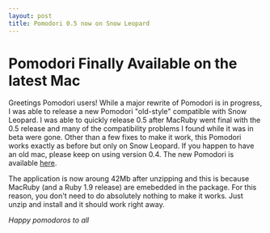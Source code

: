 ```yaml
---
layout: post
title: Pomodori 0.5 now on Snow Leopard
---
```


Pomodori Finally Available on the latest Mac
============================================
Greetings Pomodori users! While a major rewrite of Pomodori is in progress, I was able to release a new Pomodori "old-style" compatible with Snow Leopard. I was able to quickly release 0.5 after MacRuby went final with the 0.5 release and many of the compatibility problems I found while it was in beta were gone. Other than a few fixes to make it work, this Pomodori works exactly as before but only on Snow Leopard. If you happen to have an old mac, please keep on using version 0.4. The new Pomodori is available [here](http://reborg.github.com/pomodori/resources/pomodori-0.5.zip). 

The application is now aroung 42Mb after unzipping and this is because MacRuby (and a Ruby 1.9 release) are emebedded in the package. For this reason, you don't need to do absolutely nothing to make it works. Just unzip and install and it should work right away.

*Happy pomodoros to all*
